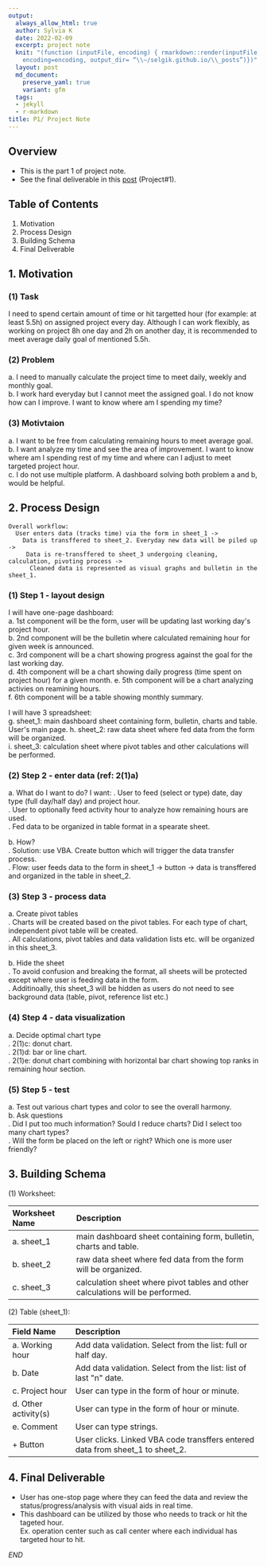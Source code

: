 ```yaml
---
output:
  always_allow_html: true
  author: Sylvia K
  date: 2022-02-09
  excerpt: project note
  knit: "(function (inputFile, encoding) { rmarkdown::render(inputFile,
    encoding=encoding, output_dir= “\\~/selgik.github.io/\\_posts”)})"
  layout: post
  md_document:
    preserve_yaml: true
    variant: gfm
  tags:
  - jekyll
  - r-markdown
title: P1/ Project Note
---
```

## Overview 
* This is the part 1 of project note.  
* See the final deliverable in this [post](https://selgik.github.io/data-viz/) (Project#1). 

## Table of Contents
1. Motivation  
2. Process Design  
3. Building Schema   
4. Final Deliverable  

## 1. Motivation 
### (1) Task
I need to spend certain amount of time or hit targetted hour (for example: at least 5.5h) on assigned project every day. Although I can work flexibly, as working on project 8h one day and 2h on another day, it is recommended to meet average daily goal of mentioned 5.5h.  

### (2) Problem
a. I need to manually calculate the project time to meet daily, weekly and monthly goal.  
b. I work hard everyday but I cannot meet the assigned goal. I do not know how can I improve. I want to know where am I spending my time?

### (3) Motivtaion
a. I want to be free from calculating remaining hours to meet average goal.  
b. I want analyze my time and see the area of improvement. I want to know where am I spending rest of my time and where can I adjust to meet targeted project hour.  
c. I do not use multiple platform. A dashboard solving both problem a and b, would be helpful.  
         
## 2. Process Design 
    Overall workflow: 
      User enters data (tracks time) via the form in sheet_1 -> 
        Data is transffered to sheet_2. Everyday new data will be piled up -> 
         Data is re-transffered to sheet_3 undergoing cleaning, calculation, pivoting process -> 
          Cleaned data is represented as visual graphs and bulletin in the sheet_1.                      

### (1) Step 1 - layout design
I will have one-page dashboard:  
a. 1st component will be the form, user will be updating last working day's project hour.  
b. 2nd component will be the bulletin where calculated remaining hour for given week is announced.  
c. 3rd component will be a chart showing progress against the goal for the last working day.  
d. 4th component will be a chart showing daily progress (time spent on project hour) for a given month.
e. 5th component will be a chart analyzing activies on reamining hours.  
f. 6th component will be a table showing monthly summary.  
         
I will have 3 spreadsheet:  
g. sheet_1: main dashboard sheet containing form, bulletin, charts and table. User's main page.
h. sheet_2: raw data sheet where fed data from the form will be organized.  
i. sheet_3: calculation sheet where pivot tables and other calculations will be performed.  
         
### (2) Step 2 - enter data (ref: 2(1)a)
a. What do I want to do? I want:
. User to feed (select or type) date, day type (full day/half day) and project hour.  
. User to optionally feed activity hour to analyze how remaining hours are used.  
. Fed data to be organized in table format in a spearate sheet.  

b. How?  
. Solution: use VBA. Create button which will trigger the data transfer process.  
. Flow: user feeds data to the form in sheet_1 -> button -> data is transffered and organized in the table in sheet_2.  
         
### (3) Step 3 - process data
a. Create pivot tables   
. Charts will be created based on the pivot tables. For each type of chart, independent pivot table will be created.  
. All calculations, pivot tables and data validation lists etc. will be organized in this sheet_3.  

b. Hide the sheet   
. To avoid confusion and breaking the format, all sheets will be protected except where user is feeding data in the form.  
. Additinoally, this sheet_3 will be hidden as users do not need to see background data (table, pivot, reference list etc.)  
         
### (4) Step 4 - data visualization    
a. Decide optimal chart type  
. 2(1)c: donut chart.  
. 2(1)d: bar or line chart.  
. 2(1)e: donut chart combining with horizontal bar chart showing top ranks in remaining hour section.   
    
### (5) Step 5 - test
a. Test out various chart types and color to see the overall harmony.  
b. Ask questions  
. Did I put too much information? Sould I reduce charts? Did I select too many chart types?   
. Will the form be placed on the left or right? Which one is more user friendly?  
         
         
## 3. Building Schema  
(1) Worksheet:  

| Worksheet Name | Description |
| :---   | :- |
| a. sheet_1  | main dashboard sheet containing form, bulletin, charts and table.  |
| b. sheet_2  | raw data sheet where fed data from the form will be organized.  |
| c. sheet_3  | calculation sheet where pivot tables and other calculations will be performed.  |

(2) Table (sheet_1):

| Field Name | Description |
| :---   | :- |
| a. Working hour | Add data validation. Select from the list: full or half day. |
| b. Date | Add data validation. Select from the list: list of last "n" date. |
| c. Project hour | User can type in the form of hour or minute. |
| d. Other activity(s) | User can type in the form of hour or minute. |
| e. Comment | User can type strings. |
| + Button | User clicks. Linked VBA code transffers entered data from sheet_1 to sheet_2.|


## 4. Final Deliverable
- User has one-stop page where they can feed the data and review the status/progress/analysis with visual aids in real time.   
- This dashboard can be utilized by those who needs to track or hit the tageted hour.  
Ex. operation center such as call center where each individual has targeted hour to hit.

*END* 
